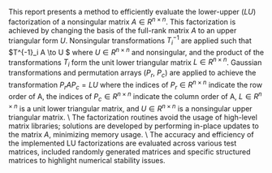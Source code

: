 This report presents a method to efficiently evaluate the lower-upper ($LU$) factorization of a nonsingular matrix $A \in R^{n \times n}$. This factorization is achieved by changing the basis of the full-rank matrix $A$ to an upper triangular form $U$. Nonsingular transformations $T^{-1}_i$ are applied such that
$T^{-1}_i A \to U $
where $U \in R^{n \times n}$ and nonsingular, and the product of the transformations $T_i$ form the unit lower triangular matrix $L \in R^{n \times n}$. Gaussian transformations and permutation arrays ($P_r$, $P_c$) are applied to achieve the transformation $P_r A P_c = LU$
where the indices of $P_r \in R^{n \times n}$ indicate the row order of A, the indices of $P_c \in R^{n \times n}$ indicate the column order of A, $L \in R^{n \times n}$ is a unit lower triangular matrix, and $U \in R^{n \times n}$ is a nonsingular upper triangular matrix. \\
The factorization routines avoid the usage of high-level matrix libraries; solutions are developed by performing in-place updates to the matrix $A$, minimizing memory usage. \\
The accuracy and efficiency of the implemented LU factorizations are evaluated across various test matrices, included randomly generated matrices and specific structured matrices to highlight numerical stability issues. 
